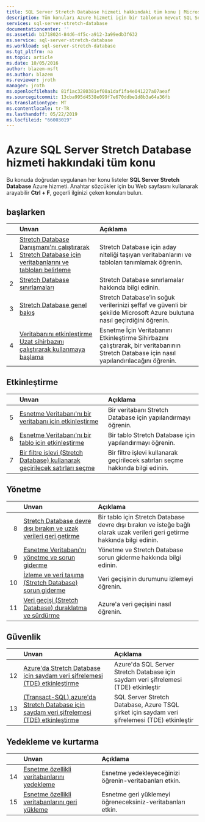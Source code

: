 ```yaml
---
title: SQL Server Stretch Database hizmeti hakkındaki tüm konu | Microsoft Docs
description: Tüm konuları Azure hizmeti için bir tablonun mevcut SQL Server Stretch Database adlı https://azure.microsoft.com/documentation/articles/, başlık ve açıklama.
services: sql-server-stretch-database
documentationcenter: ''
ms.assetid: b1718024-84d6-4f5c-a912-3a99edb3f632
ms.service: sql-server-stretch-database
ms.workload: sql-server-stretch-database
ms.tgt_pltfrm: na
ms.topic: article
ms.date: 10/05/2016
author: blazem-msft
ms.author: blazem
ms.reviewer: jroth
manager: jroth
ms.openlocfilehash: 81f1ac3280381ef08a1daf1fa4e041227a07aeaf
ms.sourcegitcommit: 13cba995d4538e099f7e670ddbe1d8b3a64a36fb
ms.translationtype: MT
ms.contentlocale: tr-TR
ms.lasthandoff: 05/22/2019
ms.locfileid: "66003019"
---
```

# <a name="all-topics-for-azure-sql-server-stretch-database-service"></a>Azure SQL Server Stretch Database hizmeti hakkındaki tüm konu
Bu konuda doğrudan uygulanan her konu listeler **SQL Server Stretch Database** Azure hizmeti. Anahtar sözcükler için bu Web sayfasını kullanarak arayabilir **Ctrl + F**, geçerli ilginizi çeken konuları bulun.

## <a name="get-started"></a>başlarken
| &nbsp; | Unvan | Açıklama |
| ---:|:--- |:--- |
| 1 |[Stretch Database Danışmanı'nı çalıştırarak Stretch Database için veritabanlarını ve tabloları belirleme](sql-server-stretch-database-identify-databases.md) |Stretch Database için aday niteliği taşıyan veritabanlarını ve tabloları tanımlamak öğrenin. |
| 2 |[Stretch Database sınırlamaları](sql-server-stretch-database-limitations.md) |Stretch Database sınırlamalar hakkında bilgi edinin. |
| 3 |[Stretch Database genel bakış](sql-server-stretch-database-overview.md) |Stretch Database’in soğuk verilerinizi şeffaf ve güvenli bir şekilde Microsoft Azure bulutuna nasıl geçirdiğini öğrenin. |
| 4 |[Veritabanını etkinleştirme Uzat sihirbazını çalıştırarak kullanmaya başlama](sql-server-stretch-database-wizard.md) |Esnetme İçin Veritabanını Etkinleştirme Sihirbazını çalıştırarak, bir veritabanının Stretch Database için nasıl yapılandırılacağını öğrenin. |

## <a name="enable"></a>Etkinleştirme
| &nbsp; | Unvan | Açıklama |
| ---:|:--- |:--- |
| 5 |[Esnetme Veritabanı'nı bir veritabanı için etkinleştirme](sql-server-stretch-database-enable-database.md) |Bir veritabanı Stretch Database için yapılandırmayı öğrenin. |
| 6 |[Esnetme Veritabanı'nı bir tablo için etkinleştirme](sql-server-stretch-database-enable-table.md) |Bir tablo Stretch Database için yapılandırmayı öğrenin. |
| 7 |[Bir filtre işlevi (Stretch Database) kullanarak geçirilecek satırları seçme](sql-server-stretch-database-predicate-function.md) |Bir filtre işlevi kullanarak geçirilecek satırları seçme hakkında bilgi edinin. |

## <a name="manage"></a>Yönetme
| &nbsp; | Unvan | Açıklama |
| ---:|:--- |:--- |
| 8 |[Stretch Database devre dışı bırakın ve uzak verileri geri getirme](sql-server-stretch-database-disable.md) |Bir tablo için Stretch Database devre dışı bırakın ve isteğe bağlı olarak uzak verileri geri getirme hakkında bilgi edinin. |
| 9 |[Esnetme Veritabanı'nı yönetme ve sorun giderme](sql-server-stretch-database-manage.md) |Yönetme ve Stretch Database sorun giderme hakkında bilgi edinin. |
| 10 |[İzleme ve veri taşıma (Stretch Database) sorun giderme](sql-server-stretch-database-monitor.md) |Veri geçişinin durumunu izlemeyi öğrenin. |
| 11 |[Veri geçişi (Stretch Database) duraklatma ve sürdürme](sql-server-stretch-database-pause.md) |Azure'a veri geçişini nasıl öğrenin. |

## <a name="security"></a>Güvenlik
| &nbsp; | Unvan | Açıklama |
| ---:|:--- |:--- |
| 12 |[Azure'da Stretch Database için saydam veri şifrelemesi (TDE) etkinleştirme](sql-server-stretch-database-encryption-tde.md) |Azure'da SQL Server Stretch Database için saydam veri şifrelemesi (TDE) etkinleştir |
| 13 |[(Transact-SQL) azure'da Stretch Database için saydam veri şifrelemesi (TDE) etkinleştirme](sql-server-stretch-database-tde-tsql.md) |SQL Server Stretch Database, Azure TSQL şirket için saydam veri şifrelemesi (TDE) etkinleştir |

## <a name="backup-and-recovery"></a>Yedekleme ve kurtarma
| &nbsp; | Unvan | Açıklama |
| ---:|:--- |:--- |
| 14 |[Esnetme özellikli veritabanlarını yedekleme](sql-server-stretch-database-backup.md) |Esnetme yedekleyeceğinizi öğrenin\-veritabanları etkin. |
| 15 |[Esnetme özellikli veritabanlarını geri yükleme](sql-server-stretch-database-restore.md) |Esnetme geri yüklemeyi öğreneceksiniz\-veritabanları etkin. |

